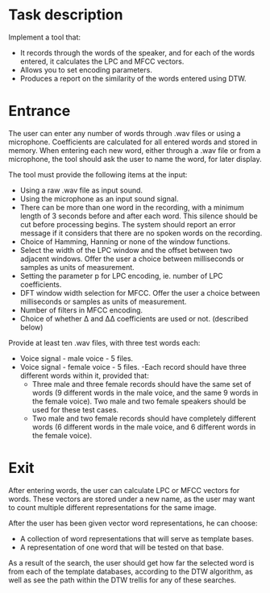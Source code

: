 # Task description
Implement a tool that:
- It records through the words of the speaker, and for each of the words entered, it calculates the LPC and MFCC vectors.
- Allows you to set encoding parameters.
- Produces a report on the similarity of the words entered using DTW.

# Entrance
The user can enter any number of words through .wav files or using a microphone. Coefficients are calculated for all entered words and stored in memory.
When entering each new word, either through a .wav file or from a microphone, the tool should ask the user to name the word, for later display.

The tool must provide the following items at the input:
- Using a raw .wav file as input sound.
- Using the microphone as an input sound signal.
- There can be more than one word in the recording, with a minimum length of 3 seconds before and after each word. This silence should be cut before processing begins. The system should report an error message if it considers that there are no spoken words on the recording.
- Choice of Hamming, Hanning or none of the window functions.
- Select the width of the LPC window and the offset between two adjacent windows. Offer the user a choice between milliseconds or samples as units of measurement.
- Setting the parameter p for LPC encoding, ie. number of LPC coefficients.
- DFT window width selection for MFCC. Offer the user a choice between milliseconds or samples as units of measurement.
- Number of filters in MFCC encoding.
- Choice of whether Δ and ΔΔ coefficients are used or not. (described below)

Provide at least ten .wav files, with three test words each:
- Voice signal - male voice - 5 files.
- Voice signal - female voice - 5 files.
-Each record should have three different words within it, provided that:
  - Three male and three female records should have the same set of words (9 different words in the male voice, and the same 9 words in the female voice). Two male and two female speakers should be used for these test cases.
  - Two male and two female records should have completely different words (6 different words in the male voice, and 6 different words in the female voice).

# Exit
After entering words, the user can calculate LPC or MFCC vectors for words. These vectors are stored under a new name, as the user may want to count multiple different representations for the same image.

After the user has been given vector word representations, he can choose:
- A collection of word representations that will serve as template bases.
- A representation of one word that will be tested on that base.

As a result of the search, the user should get how far the selected word is from each of the template databases, according to the DTW algorithm, as well as see the path within the DTW trellis for any of these searches.
